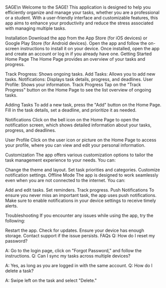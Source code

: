 SAGE\n
Welcome to the SAGE! This application is designed to help you efficiently organize and manage your tasks, whether you are a professional or a student. With a user-friendly interface and customizable features, this app aims to enhance your productivity and reduce the stress associated with managing multiple tasks.

Installation
Download the app from the App Store (for iOS devices) or Google Play Store (for Android devices).
Open the app and follow the on-screen instructions to install it on your device.
Once installed, open the app and create an account or log in if you already have one.
Getting Started
Home Page
The Home Page provides an overview of your tasks and progress.

Track Progress: Shows ongoing tasks.
Add Tasks: Allows you to add new tasks.
Notifications: Displays task details, progress, and deadlines.
User Profile: Shows your information.
Track Progress
Tap on the "Track Progress" button on the Home Page to see the list overview of ongoing tasks.

Adding Tasks
To add a new task, press the "Add" button on the Home Page. Fill in the task details, set a deadline, and prioritize it as needed.

Notifications
Click on the bell icon on the Home Page to open the notification screen, which shows detailed information about your tasks, progress, and deadlines.

User Profile
Click on the user icon or picture on the Home Page to access your profile, where you can view and edit your personal information.

Customization
The app offers various customization options to tailor the task management experience to your needs. You can:

Change the theme and layout.
Set task priorities and categories.
Customize notification settings.
Offline Mode
The app is designed to work seamlessly even when you are not connected to the internet. You can:

Add and edit tasks.
Set reminders.
Track progress.
Push Notifications
To ensure you never miss an important task, the app uses push notifications. Make sure to enable notifications in your device settings to receive timely alerts.

Troubleshooting
If you encounter any issues while using the app, try the following:

Restart the app.
Check for updates.
Ensure your device has enough storage.
Contact support if the issue persists.
FAQs
Q: How do I reset my password?

A: Go to the login page, click on "Forgot Password," and follow the instructions.
Q: Can I sync my tasks across multiple devices?

A: Yes, as long as you are logged in with the same account.
Q: How do I delete a task?

A: Swipe left on the task and select "Delete."
